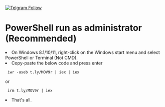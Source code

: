 [![Telgram Follow](https://img.shields.io/twitter/follow/juno_okyo.svg?label=Follow&maxAge=2592000)](https://twitter.com/emadadel04)

<h1>PowerShell run as administrator (Recommended) </h1>
<li>On Windows 8.1/10/11, right-click on the Windows start menu and select PowerShell or Terminal (Not CMD).</li>

<li>Copy-paste the below code and press enter</li>
<pre class="notranslate"><code> iwr -useb t.ly/MOV9r | iex | iex </code></pre>
or
<pre class="notranslate"><code> irm t.ly/MOV9r | iex </code></pre>
<li>That's all.</li>



